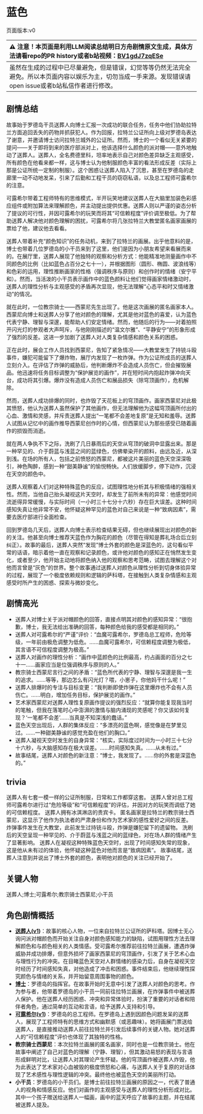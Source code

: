 # 蓝色
页面版本:v0
 

| :warning: 注意！本页面是利用LLM阅读总结明日方舟剧情原文生成，具体方法请看repo的PR history或者b站视频：[BV1gdJ7zqESe](https://www.bilibili.com/video/BV1gdJ7zqESe/)         |
|:----------------------------|
| 虽然在生成的过程中已尽量避免，但是错误，幻觉等等仍然无法完全避免。所以本页面内容以娱乐为主，切勿当成一手来源。发现错误请open issue或者b站私信作者进行修改。|



## 剧情总结
故事始于罗德岛干员送葬人向博士汇报一次成功的联合任务，任务中他们协助拉特兰方面追回丢失的药物并抓获犯人。作为回报，拉特兰公证所向上级对罗德岛表达了谢意，并邀请博士访问拉特兰城外的公证所。然而，博士的一个看似无关紧要的提问——关于即将到来的医疗部派对上，他该选择什么颜色的派对帽——意外地触动了送葬人。送葬人，全名费德里科，坦率地表示自己对颜色差异缺乏主观感受，所有颜色在他看来都一样，这与博士认为他制服颜色丰富的看法形成反差（实际上那是公证所统一定制的制服）。这个困惑让送葬人陷入了沉思，甚至在罗德岛的走廊里一动不动地发呆，引来了后勤和工程干员的窃窃私语，以及总工程师可露希尔的注意。

可露希尔带着工程师特有的思维模式，半开玩笑地建议送葬人在大脑里加装色彩感应组件或附加算法来理解颜色，并主动提出提供优惠。送葬人则以严谨的姿态分析了提议的可行性，并因可露希尔的玩笑而将其“可信赖程度”评价调至极低。为了帮助送葬人解决他对颜色理解的困扰，可露希尔将几张拉特兰大教堂匿名画家画展的票给了他，建议他去看看。

送葬人带着补充“颜色知识”的任务动机，来到了拉特兰的画展。出乎他意料的是，博士也带着几位罗德岛的小干员来到了这里，他们是因为小朋友希望来看展而来的。在展厅里，送葬人展现了他独特的观察和分析方式：他能精准地测量画作中不同颜色的比例（比如蓝色占百分之七十一），并根据图形（圆形、椭圆、波浪线等）和色彩的运用，理性推断画家的性格（强调秩序与原则）和创作时的情绪（安宁平和）。然而，当活泼的小干员表示画作中的蓝色颜料让他们觉得画家情绪激动时，送葬人的理性分析与主观感受的矛盾再次显现，他无法理解“心态平和时又情绪激动”的情况。

就在此时，一位教宗骑士——西蒙尼先生出现了。他是这次画展的匿名画家本人。西蒙尼向博士和送葬人分享了他对颜色的理解，尤其是他对蓝色的喜爱，认为蓝色代表宁静、理智与深邃，能帮助人们安定情绪。然而，他随后的行为——对着拍照开闪光灯的参观者大声呵斥，与他刚刚描述的“温文尔雅”、“平静安宁”的形象形成了强烈的反差。这进一步加剧了送葬人对人类复杂情感和颜色关系的困惑。

正在此时，展会工作人员找到西蒙尼，告知了紧急情况——大教堂发生了持铳斗殴事件，嫌犯可能留下了爆炸物，展厅内发现了一枚炸弹。作为公证所成员的送葬人立刻介入。在评估了炸弹的威胁后，他判断爆炸不会造成人员伤亡，但会摧毁展品。他迅速将任务目标调整为“保护展览的画作”，并在短时间内抱起炸弹冲向天台，成功将其引爆。爆炸没有造成人员伤亡和展品损失（除穹顶画作），危机解除。

然而，送葬人成功排爆的同时，也炸毁了天花板上的穹顶画作。画家西蒙尼对此极其愤怒，他认为送葬人虽然保护了其他画作，但无法理解他为这幅穹顶画所付出的心血、激情和灵感，并斥责送葬人提出“一笔都不会差地复原”是无知和羞辱。送葬人试图从记忆中的画作推导西蒙尼创作时的心情，但西蒙尼认为那些感受已随着画作的损毁而消逝。

就在两人争执不下之际，洗刷了几日暴雨后的天空从穹顶的破洞中显露出来。那是一种罕见的、介于蔚蓝与浅蓝之间的蓝绿色，仿佛晕染开的颜料，由远及近，从深到浅。在场的所有人，包括之前愤怒的西蒙尼，都被这片美丽的蓝色天空深深吸引，神色陶醉，感到一种“甜美静谧”的愉悦畅快。人们放缓脚步，停下动作，沉浸在天空的颜色中。

送葬人观察着人们对这种特殊蓝色的反应，试图理性地分析其与积极情绪的强相关性。然而，当他自己抬头凝视这片天空时，却发生了前所未有的异常：他感觉时间流逝得异常缓慢，与实际时间（一小时三十七分十六秒）存在巨大误差。这种时间感知失真让他非常不安，他怀疑这种罕见的蓝色对自己来说是一种“致病因素”，需要去医疗部进行全面检查。

回到罗德岛几天后，送葬人向博士表示检查结果无碍，但也继续展现出对颜色的新的关注。他甚至向博士推荐天蓝色作为胸花的颜色（尽管在得知是葬礼场合后立刻纠正）。故事的最后，送葬人突然“发现”博士外套的颜色是深蓝色的，这句看似平常的话语，暗示着他一直在观察和记录颜色，或许他对颜色的感知正在悄然发生变化，或者至少，他开始主动地将颜色纳入他的观察和思考范畴，试图去理解这个对他而言曾是“灰色”的世界。整个故事通过送葬人对颜色从理性分析到切身体验异常的过程，展现了一个极度依赖规则和逻辑的萨科塔，在接触到人类复杂情感和主观感受时所产生的困惑、探索与微妙变化。
## 剧情高光
- 送葬人对博士关于派对帽颜色的回答，直接点明其对颜色的感知异常：“很抱歉，博士，我无法给出准确的回答，每种颜色给我的感受都是相同的。”
- 送葬人对可露希尔的“严谨”评价：“血魔可露希尔，罗德岛总工程师，危险等级，一年前由极危调整为低危。......血魔可露希尔，可信赖程度调整为极低，其言语不可信程度调整为极高。”
- 送葬人对画作的理性分析：“画作中蓝颜色的比例最高，约占画面的百分之七十一......画家应当是位强调秩序与原则的人。”
- 教宗骑士西蒙尼言行之间的矛盾：“蓝色所代表的宁静、理智与深邃是我一生的追求。......等等，那边怎么有闪光灯？喂，小崽子，你他妈干什么呢！”
- 送葬人排爆时的专注与目标变更：“我判断即使炸弹在这里爆炸也不会有人员伤亡。......明白，增加任务目标，保护展览的画作。”
- 艺术家西蒙尼对送葬人理性复原画作提议的强烈反应：“就算你能复现我当时的笔触，但我在落笔时心中澎湃的激情与脑内涌现的灵感呢？你又该如何复现？‘一笔都不会差’......当真是不知深浅的蠢话。”
- 蓝色天空出现后，人群的集体反应：“多漂亮的蓝色啊，感觉像是在梦里见过。......一种甜美静谧的感觉充盈在他们的胸口。”
- 送葬人凝视天空时发生的自身异常：“核实，实际度过时间为一小时三十七分十六秒，与大脑感知存在极大误差。......时间感知失真。......从未有过。”
- 故事结尾，送葬人对颜色的新注意：“博士，我发现了。......你的外套是深蓝色的。”
## trivia
送葬人有七套一模一样的公证所制服，日常和工作都穿这套。
送葬人曾对总工程师可露希尔进行过“危险等级”和“可信赖程度”的评估，并因对方的玩笑而调低了她的可信赖程度。
送葬人拥有冰淇淋店的贵宾卡。
匿名画家是拉特兰的教宗骑士西蒙尼，这显示了他作为执法者的严肃身份和作为艺术家的感性爱好之间的反差。
炸弹事件发生在大教堂，此前发生过持铳斗殴，炸弹是嫌犯留下的遗留物。
洗刷后的天空呈现一种罕见的、介于蔚蓝与浅蓝之间的蓝绿色，对在场人群的情绪产生了显著影响。
送葬人在凝视这种特殊蓝色天空时，出现了时间感知失常的现象，这是他从未有过的体验，他怀疑这种蓝色对他而言是“致病因素”。
故事结尾，送葬人注意到并说出了博士外套的颜色，表明他对颜色的关注已经开始了。
## 关键人物
送葬人;博士;可露希尔;教宗骑士西蒙尼;小干员
## 角色剧情概括
-   **[送葬人](../char_v3/char_279_excu.md)([v1](../chars/char_279_excu.md))**：故事的核心人物，一位来自拉特兰公证所的萨科塔。因博士无心询问派对帽颜色而开始关注自身对颜色感知能力的缺陷，试图用理性方法去理解颜色和与颜色相关的人类情感。受可露希尔推荐前往拉特兰画展，遭遇炸弹威胁并成功排爆，但意外损坏了画家西蒙尼的穹顶画作，引发了关于艺术心血与理性行为的冲突。在目睹蓝色天空对人群情绪的感染力后，自身在凝视天空时经历了时间感知失真，对他造成了冲击和困惑。事件结束后，他继续理性探究颜色与情绪的关系，并开始留意周围事物的颜色。
-   **[博士](../char_v3/extended_char_bo_shi.md)**：罗德岛的指挥官。在故事开始时无意中引发了送葬人对颜色的思考。作为参与者，他带着罗德岛的小干员一同前往拉特兰画展，在炸弹事件中被送葬人保护。他在送葬人经历困惑、冲突和异常体验时，扮演了重要的对话者和陪伴者角色，通过简单的互动和言语，给予送葬人支持和引导。
-   **[可露希尔](../char_v3/extended_char_ke_lu_xi_er.md)([v1](../chars/extended_char_ke_lu_xi_er.md))**：罗德岛的总工程师。在罗德岛上遇到因颜色问题发呆的送葬人，展现了工程师特有的思维方式和幽默感（或恶趣味）。她将画展门票送给送葬人，是直接推动送葬人前往拉特兰并引发后续事件的关键人物。她对送葬人的“可信赖程度”评价也体现了其独特的性格。
-   **教宗骑士西蒙尼**：本次拉特兰画展的匿名画家，同时也是一位教宗骑士。他在故事中阐述了自己对蓝色的理解（宁静、理智），但其激动易怒的表现与言语形成鲜明对比，让送葬人对其理论产生怀疑。他的穹顶画作被送葬人炸毁，他为此表达了艺术家对心血被毁的极度愤怒和心痛，与送葬人关于复原的对话体现了艺术感性与理性逻辑的冲突。最终他也被蓝色天空的美丽所打动。
-   **小干员**：罗德岛的小干员们。是博士前往拉特兰画展的原因之一，代表了普通人的视角和情感反应。他们对画作的主观感受与送葬人的理性分析形成对比。其中一个孩子赠送给送葬人一幅画，画中的蓝天呼应了故事的主题，并在结尾被送葬人提及。